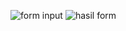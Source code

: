 ![form input](https://github.com/user-attachments/assets/437bc96b-5ca9-47e3-977b-eaef6f0ed5b0)
![hasil form](https://github.com/user-attachments/assets/0dc664e1-5e4a-45e4-acb7-3e93075cafbb)
